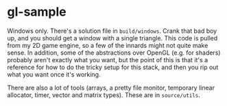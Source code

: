 # gl-sample
Windows only. There's a solution file in `build/windows`. Crank that bad boy up, and you should get a window with a single triangle. This code is pulled from my 2D game engine, so a few of the innards might not quite make sense. In addition, some of the abstractions over OpenGL (e.g. for shaders) probably aren't exactly what you want, but the point of this is that it's a reference for how to do the tricky setup for this stack, and then you rip out what you want once it's working.

There are also a lot of tools (arrays, a pretty file monitor, temporary linear allocator, timer, vector and matrix types). These are in `source/utils`.
